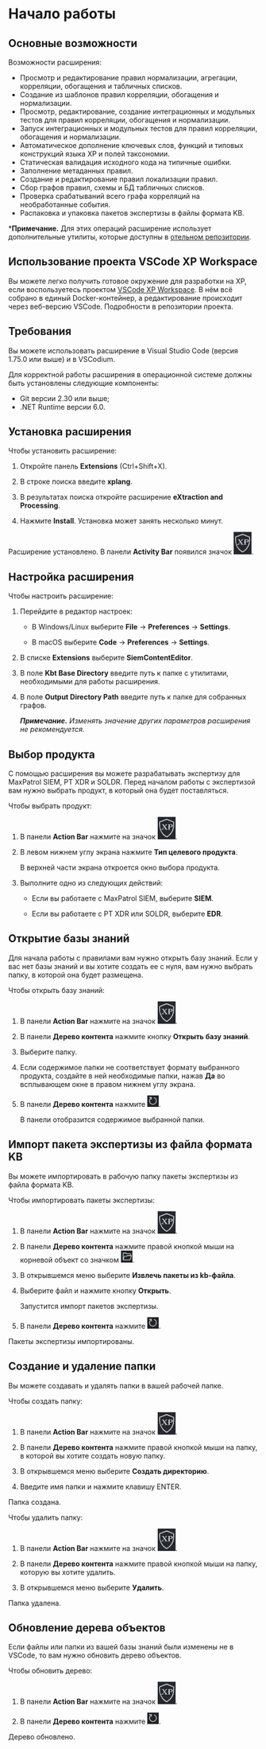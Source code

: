 ﻿# Начало работы

## Основные возможности

Возможности расширения:
* Просмотр и редактирование правил нормализации, агрегации, корреляции, обогащения и табличных списков.
* Создание из шаблонов правил корреляции, обогащения и нормализации.
* Просмотр, редактирование, создание интеграционных и модульных тестов для правил корреляции, обогащения и нормализации.
* Запуск интеграционных и модульных тестов для правил корреляции, обогащения и нормализации.
* Автоматическое дополнение ключевых слов, функций и типовых конструкций языка XP и полей таксономии.
* Статическая валидация исходного кода на типичные ошибки.
* Заполнение метаданных правил.
* Создание и редактирование правил локализации правил.
* Сбор графов правил, схемы и БД табличных списков.
* Проверка срабатываний всего графа корреляций на необработанные события.
* Распаковка и упаковка пакетов экспертизы в файлы формата KB.

***Примечание.** Для этих операций расширение использует дополнительные утилиты, которые доступны в [отельном репозитории](https://github.com/vxcontrol/xp-kbt/releases).

## Использование проекта VSCode XP Workspace
Вы можете легко получить готовое окружение для разработки на XP, если воспользуетесь проектом [VSCode XP Workspace](https://github.com/Security-Experts-Community/vscode-xp-workspace). В нём всё собрано в единый Docker-контейнер, а редактирование происходит через веб-версию VSCode.
Подробности в репозитории проекта.

## Требования

Вы можете использовать расширение в Visual Studio Code (версия 1.75.0 или выше) и в VSCodium.

Для корректной работы расширения в операционной системе должны быть установлены следующие компоненты:
* Git версии 2.30 или выше;
* .NET Runtime версии 6.0.

## Установка расширения

Чтобы установить расширение:

1. Откройте панель **Extensions** (Ctrl+Shift+X).

1. В строке поиска введите **xplang**.

1. В результатах поиска откройте расширение **eXtraction and Processing**.

1. Нажмите **Install**. Установка может занять несколько минут.


Расширение установлено. В панели **Activity Bar** появился значок ![pic](pics/xp-icon.png).

## Настройка расширения

Чтобы настроить расширение:

1. Перейдите в редактор настроек:

   * В Windows/Linux выберите **File** → **Preferences** → **Settings**.

   * В macOS выберите **Code** → **Preferences** → **Settings**.

1. В списке **Extensions** выберите **SiemContentEditor**.

1. В поле **Kbt Base Directory** введите путь к папке с утилитами, необходимыми для работы расширения.

1. В поле **Output Directory Path** введите путь к папке для собранных графов.

   ***Примечание.** Изменять значение других параметров расширения не рекомендуется.*

## Выбор продукта

С помощью расширения вы можете разрабатывать экспертизу для MaxPatrol SIEM, PT XDR и SOLDR. Перед началом работы с экспертизой вам нужно выбрать продукт, в который она будет поставляться.

Чтобы выбрать продукт:

1. В панели **Action Bar** нажмите на значок ![pic](pics/xp-icon.png).

1. В левом нижнем углу экрана нажмите **Тип целевого продукта**.

   В верхней части экрана откроется окно выбора продукта.

1. Выполните одно из следующих действий:

   * Если вы работаете с MaxPatrol SIEM, выберите **SIEM**.

   * Если вы работаете с PT XDR или SOLDR, выберите **EDR**.

## Открытие базы знаний

Для начала работы с правилами вам нужно открыть базу знаний. Если у вас нет базы знаний и вы хотите создать ее с нуля, вам нужно выбрать папку, в которой она будет размещена.

Чтобы открыть базу знаний:

1. В панели **Action Bar** нажмите на значок ![pic](pics/xp-icon.png).

1. В панели **Дерево контента** нажмите кнопку **Открыть базу знаний**.

1. Выберите папку.

1. Если содержимое папки не соответствует формату выбранного продукта, создайте в ней необходимые папки, нажав **Да** во всплывающем окне в правом нижнем углу экрана.

1. В панели **Дерево контента** нажмите ![pic](pics/reload-icon.png).

   В панели отобразится содержимое выбранной папки. 

## Импорт пакета экспертизы из файла формата KB

Вы можете импортировать в рабочую папку пакеты экспертизы из файла формата KB.

Чтобы импортировать пакеты экспертизы:

1. В панели **Action Bar** нажмите на значок ![pic](pics/xp-icon.png).

1. В панели **Дерево контента** нажмите правой кнопкой мыши на корневой объект со значком ![pic](pics/open-kb-icon.png).

1. В открывшемся меню выберите **Извлечь пакеты из kb-файла**.

1. Выберите файл и нажмите кнопку **Открыть**.

   Запустится импорт пакетов экспертизы.

1. В панели **Дерево контента** нажмите ![pic](pics/reload-icon.png).

Пакеты экспертизы импортированы.

## Создание и удаление папки

Вы можете создавать и удалять папки в вашей рабочей папке.

Чтобы создать папку:

1. В панели **Action Bar** нажмите на значок ![pic](pics/xp-icon.png).

1. В панели **Дерево контента** нажмите правой кнопкой мыши на папку, в которой вы хотите создать новую папку.

1. В открывшемся меню выберите **Создать директорию**.

1. Введите имя папки и нажмите клавишу ENTER.

Папка создана.

Чтобы удалить папку:

1. В панели **Action Bar** нажмите на значок ![pic](pics/xp-icon.png).

1. В панели **Дерево контента** нажмите правой кнопкой мыши на папку, которую вы хотите удалить.

1. В открывшемся меню выберите **Удалить**.

Папка удалена.

## Обновление дерева объектов

Если файлы или папки из вашей базы знаний были изменены не в VSCode, то вам нужно обновить дерево объектов.

Чтобы обновить дерево:

1. В панели **Action Bar** нажмите на значок ![pic](pics/xp-icon.png).

1. В панели **Дерево контента** нажмите ![pic](pics/reload-icon.png).

Дерево обновлено.
